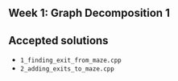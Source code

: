 ## Week 1: Graph Decomposition 1

## Accepted solutions

* ```1_finding_exit_from_maze.cpp```
* ```2_adding_exits_to_maze.cpp```